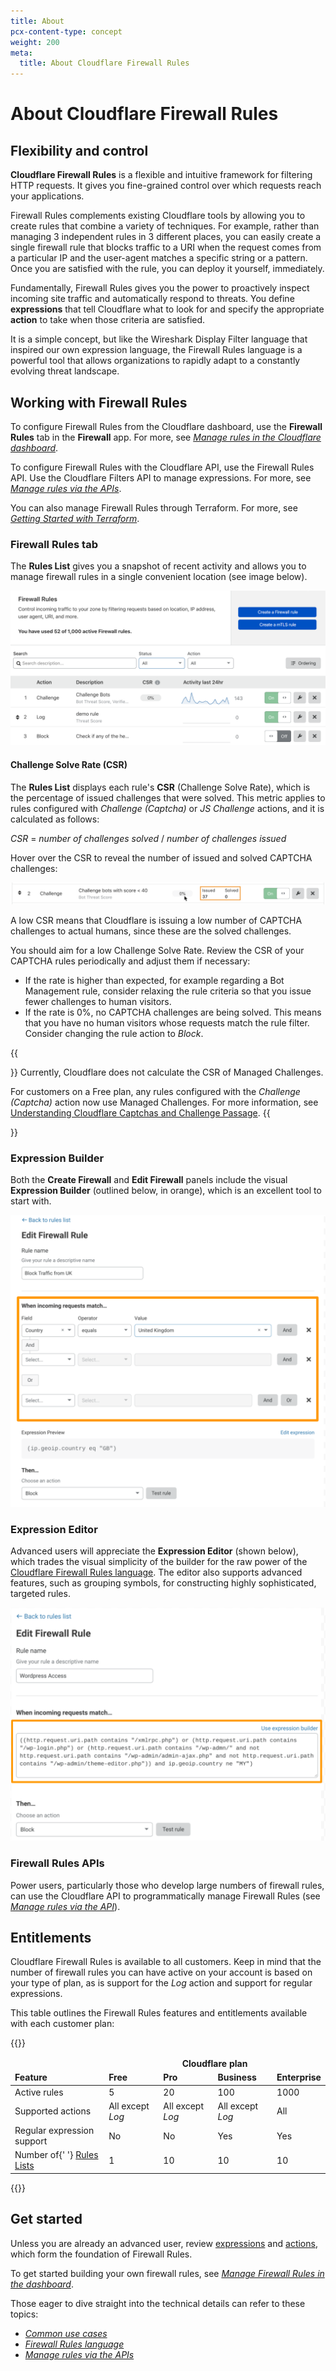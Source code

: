 ```yaml
---
title: About
pcx-content-type: concept
weight: 200
meta:
  title: About Cloudflare Firewall Rules
---
```


# About Cloudflare Firewall Rules

## Flexibility and control

**Cloudflare Firewall Rules** is a flexible and intuitive framework for filtering HTTP requests. It gives you fine-grained control over which requests reach your applications.

Firewall Rules complements existing Cloudflare tools by allowing you to create rules that combine a variety of techniques. For example, rather than managing 3 independent rules in 3 different places, you can easily create a single firewall rule that blocks traffic to a URI when the request comes from a particular IP and the user-agent matches a specific string or a pattern. Once you are satisfied with the rule, you can deploy it yourself, immediately.

Fundamentally, Firewall Rules gives you the power to proactively inspect incoming site traffic and automatically respond to threats. You define **expressions** that tell Cloudflare what to look for and specify the appropriate **action** to take when those criteria are satisfied.

It is a simple concept, but like the Wireshark Display Filter language that inspired our own expression language, the Firewall Rules language is a powerful tool that allows organizations to rapidly adapt to a constantly evolving threat landscape.

## Working with Firewall Rules

To configure Firewall Rules from the Cloudflare dashboard, use the **Firewall Rules** tab in the **Firewall** app. For more, see [*Manage rules in the Cloudflare dashboard*](/firewall/cf-dashboard/).

To configure Firewall Rules with the Cloudflare API, use the Firewall Rules API. Use the Cloudflare Filters API to manage expressions. For more, see [*Manage rules via the APIs*](/firewall/api/).

You can also manage Firewall Rules through Terraform. For more, see [*Getting Started with Terraform*](https://blog.cloudflare.com/getting-started-with-terraform-and-cloudflare-part-1/).

### Firewall Rules tab

The **Rules List** gives you a snapshot of recent activity and allows you to manage firewall rules in a single convenient location (see image below).

![Firewall Rules tab](../images/cf-firewall-rules-panel.png)

#### Challenge Solve Rate (CSR)

The **Rules List** displays each rule's **CSR** (Challenge Solve Rate), which is the percentage of issued challenges that were solved. This metric applies to rules configured with *Challenge (Captcha)* or *JS Challenge* actions, and it is calculated as follows:

<p>
  <var>CSR</var> = <var>number of challenges solved</var> / <var>number of challenges issued</var>
</p>

Hover over the CSR to reveal the number of issued and solved CAPTCHA challenges:

![Revealing the number of issued vs. solved CAPTCHA challenges](../images/firewall-rules-csr-hover.png)

A low CSR means that Cloudflare is issuing a low number of CAPTCHA challenges to actual humans, since these are the solved challenges.

You should aim for a low Challenge Solve Rate. Review the CSR of your CAPTCHA rules periodically and adjust them if necessary:

*   If the rate is higher than expected, for example regarding a Bot Management rule, consider relaxing the rule criteria so that you issue fewer challenges to human visitors.
*   If the rate is 0%, no CAPTCHA challenges are being solved. This means that you have no human visitors whose requests match the rule filter. Consider changing the rule action to *Block*.

{{<Aside type="warning" header="Important">}}
Currently, Cloudflare does not calculate the CSR of Managed Challenges.

For customers on a Free plan, any rules configured with the *Challenge (Captcha)* action now use Managed Challenges. For more information, see [Understanding Cloudflare Captchas and Challenge Passage](https://support.cloudflare.com/hc/articles/200170136#managed-challenge).
{{</Aside>}}

### Expression Builder

Both the **Create Firewall** and **Edit Firewall** panels include the visual **Expression Builder** (outlined below, in orange), which is an excellent tool to start with.

![Expression Builder](../images/firewall-rules-intro-exp-builder.png)

### Expression Editor

Advanced users will appreciate the **Expression Editor** (shown below), which trades the visual simplicity of the builder for the raw power of the [Cloudflare Firewall Rules language](/firewall/cf-firewall-language). The editor also supports advanced features, such as grouping symbols, for constructing highly sophisticated, targeted rules.

![Expression Editor](../images/firewall-rules-intro-exp-editor.png)

### Firewall Rules APIs

Power users, particularly those who develop large numbers of firewall rules, can use the Cloudflare API to programmatically manage Firewall Rules (see [*Manage rules via the API*](/firewall/api)).

## Entitlements

Cloudflare Firewall Rules is available to all customers. Keep in mind that the number of firewall rules you can have active on your account is based on your type of plan, as is support for the *Log* action and support for regular expressions.

This table outlines the Firewall Rules features and entitlements available with each customer plan:

{{<table-wrap>}}
  <table>
    <thead>
      <tr>
        <td></td>
        <td colspan="4" style="text-align:center">
          <strong>Cloudflare plan</strong>
        </td>
      </tr>
      <tr>
        <td>
          <strong>Feature</strong>
        </td>
        <td>
          <strong>Free</strong>
        </td>
        <td>
          <strong>Pro</strong>
        </td>
        <td>
          <strong>Business</strong>
        </td>
        <td>
          <strong>Enterprise</strong>
        </td>
      </tr>
    </thead>
    <tbody>
      <tr>
        <td>Active rules</td>
        <td>5</td>
        <td>20</td>
        <td>100</td>
        <td>1000</td>
      </tr>
      <tr>
        <td>Supported actions</td>
        <td>
          All except <em>Log</em>
        </td>
        <td>
          All except <em>Log</em>
        </td>
        <td>
          All except <em>Log</em>
        </td>
        <td>All</td>
      </tr>
      <tr>
        <td>Regular expression support</td>
        <td>No</td>
        <td>No</td>
        <td>Yes</td>
        <td>Yes</td>
      </tr>
      <tr>
        <td>
          Number of{' '}
          <a href="https://developers.cloudflare.com/firewall/cf-firewall-rules/rules-lists">
            Rules Lists
          </a>
        </td>
        <td>1</td>
        <td>10</td>
        <td>10</td>
        <td>10</td>
      </tr>
    </tbody>
  </table>
{{</table-wrap>}}

## Get started

Unless you are already an advanced user, review [expressions](/firewall/cf-firewall-rules/fields-and-expressions/) and [actions](/firewall/cf-firewall-rules/actions/), which form the foundation of Firewall Rules.

To get started building your own firewall rules, see [*Manage Firewall Rules in the dashboard*](/firewall/cf-dashboard/create-edit-delete-rules/).

Those eager to dive straight into the technical details can refer to these topics:

*   [*Common use cases*](/firewall/recipes)
*   [*Firewall Rules language*](/firewall/cf-firewall-language)
*   [*Manage rules via the APIs*](/firewall/api/)
